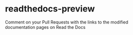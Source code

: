 # readthedocs-preview
Comment on your Pull Requests with the links to the modified documentation pages on Read the Docs
